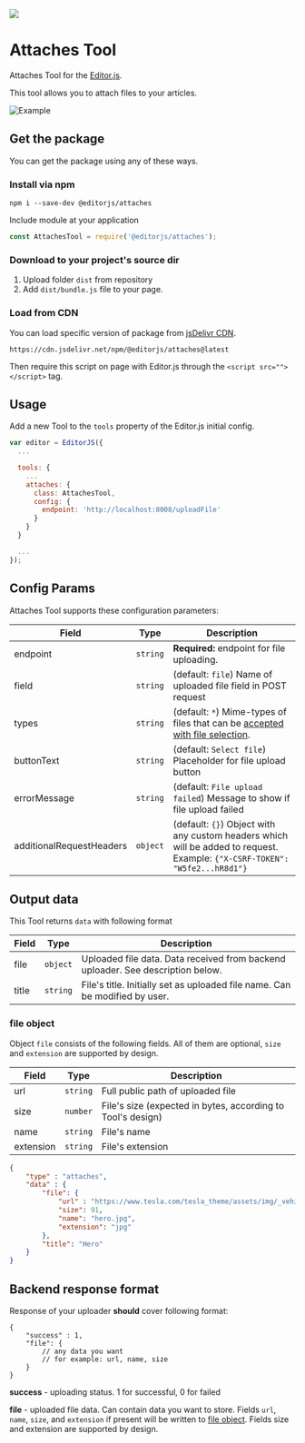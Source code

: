 ![](https://badgen.net/badge/Editor.js/v2.0/blue)
# Attaches Tool
Attaches Tool for the [Editor.js](https://codex.so/editor).

This tool allows you to attach files to your articles.

![Example](https://capella.pics/7b63cffe-9214-40f4-9009-0637970a4630.jpg)

## Get the package
You can get the package using any of these ways.

### Install via npm

```shell
npm i --save-dev @editorjs/attaches
```

Include module at your application

```javascript
const AttachesTool = require('@editorjs/attaches');
```


### Download to your project's source dir

1. Upload folder `dist` from repository
2. Add `dist/bundle.js` file to your page.

### Load from CDN

You can load specific version of package from [jsDelivr CDN](https://www.jsdelivr.com/package/npm/@editorjs/attaches).

`https://cdn.jsdelivr.net/npm/@editorjs/attaches@latest`

Then require this script on page with Editor.js through the `<script src=""></script>` tag.

## Usage

Add a new Tool to the `tools` property of the Editor.js initial config.

```javascript
var editor = EditorJS({
  ...

  tools: {
    ...
    attaches: {
      class: AttachesTool,
      config: {
        endpoint: 'http://localhost:8008/uploadFile'
      }
    }
  }

  ...
});
```

## Config Params

Attaches Tool supports these configuration parameters:

| Field | Type     | Description        |
| ----- | -------- | ------------------ |
| endpoint | `string` | **Required:** endpoint for file uploading. |
| field | `string` | (default: `file`) Name of uploaded file field in POST request |
| types | `string` | (default: `*`) Mime-types of files that can be [accepted with file selection](https://github.com/codex-team/ajax#accept-string).|
| buttonText | `string` | (default: `Select file`) Placeholder for file upload button |
| errorMessage | `string` | (default: `File upload failed`) Message to show if file upload failed |
| additionalRequestHeaders | `object` | (default: `{}`) Object with any custom headers which will be added to request. Example: `{"X-CSRF-TOKEN": "W5fe2...hR8d1"}` |


## Output data

This Tool returns `data` with following format

| Field          | Type      | Description                     |
| -------------- | --------- | ------------------------------- |
| file           | `object`  | Uploaded file data. Data received from backend uploader. See description below. |
| title | `string` | File's title. Initially set as uploaded file name. Can be modified by user.          |

### file object <a name="file-object"></a>
Object `file` consists of the following fields. All of them are optional, `size` and `extension` are supported by design.

| Field          | Type      | Description                       |
| -------------- | --------- | ----------------------------------|
| url            |`string`   | Full public path of uploaded file |
| size           |`number`   | File's size (expected in bytes, according to Tool's design)                      |
| name           |`string`   | File's name                       |
| extension      |`string`   | File's extension                  |

```json
{
    "type" : "attaches",
    "data" : {
        "file": {
            "url" : "https://www.tesla.com/tesla_theme/assets/img/_vehicle_redesign/roadster_and_semi/roadster/hero.jpg",
            "size": 91,
            "name": "hero.jpg",
            "extension": "jpg"
        },
        "title": "Hero"
    }
}
```

## Backend response format

Response of your uploader **should** cover following format:

```json5
{
    "success" : 1,
    "file": {
        // any data you want 
        // for example: url, name, size
    }
}
```

**success** - uploading status. 1 for successful, 0 for failed

**file** - uploaded file data.
Can contain data you want to store. Fields `url`, `name`, `size`, and `extension` if present will be written to [file object](#file-object). Fields size and extension are supported by design.
